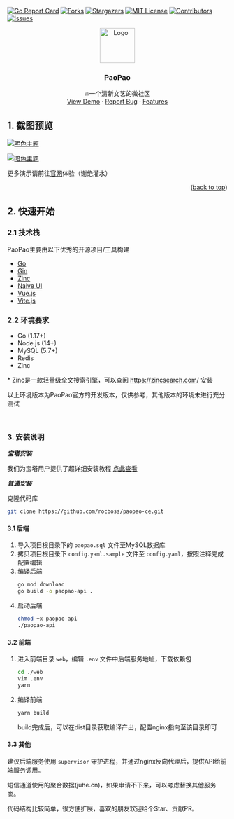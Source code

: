 <div id="top"></div>


<!-- PROJECT SHIELDS -->
[![Go Report Card][goreport-shield]][goreport-url]
[![Forks][forks-shield]][forks-url]
[![Stargazers][stars-shield]][stars-url]
[![MIT License][license-shield]][license-url]
[![Contributors][contributors-shield]][contributors-url]
[![Issues][issues-shield]][issues-url]

<!-- PROJECT LOGO -->
<div align="center">
  <a href="https://github.com/rocboss/paopao-ce">
    <img src="https://cdn.rocs.me/static/paopao-logo.png" alt="Logo" width="80" height="80">
  </a>

  <h3 align="center">PaoPao</h3>

  <p align="center">
    🔥一个清新文艺的微社区
    <br />
    <a href="https://www.paopao.info/">View Demo</a>
    ·
    <a href="https://github.com/rocboss/paopao-ce/issues">Report Bug</a>
    ·
    <a href="https://www.rocs.me/archives/paopao.html">Features</a>
  </p>
</div>



## 1. 截图预览

[![明色主题][product-light-screenshot]](https://www.paopao.info)

[![暗色主题][product-dark-screenshot]](https://www.paopao.info)

更多演示请前往[官网](https://www.paopao.info)体验（谢绝灌水）

<p align="right">(<a href="#top">back to top</a>)</p>

<!-- GETTING STARTED -->
## 2. 快速开始

### 2.1 技术栈

PaoPao主要由以下优秀的开源项目/工具构建

* [Go](https://go.dev/)
* [Gin](https://gin-gonic.com/)
* [Zinc](https://zinclabs.io/)
* [Naive UI](https://www.naiveui.com/)
* [Vue.js](https://vuejs.org/)
* [Vite.js](https://vitejs.dev/)


### 2.2 环境要求

- Go (1.17+)
- Node.js (14+)
- MySQL (5.7+)
- Redis
- Zinc

\* Zinc是一款轻量级全文搜索引擎，可以查阅 https://zincsearch.com/ 安装

以上环境版本为PaoPao官方的开发版本，仅供参考，其他版本的环境未进行充分测试

<br />

### 3. 安装说明

***宝塔安装***

我们为宝塔用户提供了超详细安装教程 [点此查看](https://www.rocs.me/archives/paopao_bt_install.html)

***普通安装***

克隆代码库
   ```sh
   git clone https://github.com/rocboss/paopao-ce.git
   ```
#### 3.1 后端

1. 导入项目根目录下的 `paopao.sql` 文件至MySQL数据库
2. 拷贝项目根目录下 `config.yaml.sample` 文件至 `config.yaml`，按照注释完成配置编辑
3. 编译后端
    ```sh
    go mod download
    go build -o paopao-api .
    ```
4. 启动后端
    ```sh
    chmod +x paopao-api
    ./paopao-api
    ```

#### 3.2 前端

1. 进入前端目录 `web`，编辑 `.env` 文件中后端服务地址，下载依赖包
    ```sh
    cd ./web
    vim .env
    yarn
    ```
2. 编译前端
    ```sh
    yarn build
    ```

    build完成后，可以在dist目录获取编译产出，配置nginx指向至该目录即可

#### 3.3 其他
建议后端服务使用 `supervisor` 守护进程，并通过nginx反向代理后，提供API给前端服务调用。

短信通道使用的聚合数据(juhe.cn)，如果申请不下来，可以考虑替换其他服务商。

代码结构比较简单，很方便扩展，喜欢的朋友欢迎给个Star、贡献PR。

<!-- MARKDOWN LINKS & IMAGES -->
[contributors-shield]: https://img.shields.io/github/contributors/rocboss/paopao-ce?style=flat
[contributors-url]: https://github.com/rocboss/paopao-ce/graphs/contributors
[goreport-shield]: https://goreportcard.com/badge/github.com/rocboss/paopao-ce
[goreport-url]: https://goreportcard.com/report/github.com/rocboss/paopao-ce
[forks-shield]: https://img.shields.io/github/forks/rocboss/paopao-ce?style=flat
[forks-url]: https://github.com/rocboss/paopao-ce/network/members
[stars-shield]: https://img.shields.io/github/stars/rocboss/paopao-ce.svg?style=flat
[stars-url]: https://github.com/rocboss/paopao-ce/stargazers
[issues-shield]: https://img.shields.io/github/issues/rocboss/paopao-ce.svg?style=flat
[issues-url]: https://github.com/rocboss/paopao-ce/issues
[license-shield]: https://img.shields.io/github/license/rocboss/paopao-ce.svg?style=flat
[license-url]: https://github.com/rocboss/paopao-ce/blob/master/LICENSE.txt
[linkedin-shield]: https://img.shields.io/badge/-LinkedIn-black.svg?style=flat&logo=linkedin&colorB=555
[product-light-screenshot]: https://cdn.rocs.me/static/paopao-light.jpeg
[product-dark-screenshot]: https://cdn.rocs.me/static/paopao-dark.jpeg